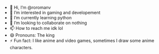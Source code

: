 - 👋 Hi, I’m @roromanv
- 👀 I’m interested in gaming and developement
- 🌱 I’m currently learning python
- 💞️ I’m looking to collaborate on nothing
- 📫 How to reach me idk lol
- 😄 Pronouns: The king
- ⚡ Fun fact: I like anime and video games, sometimes I draw some anime characters.

<!---
roromanv/roromanv is a ✨ special ✨ repository because its `README.md` (this file) appears on your GitHub profile.
You can click the Preview link to take a look at your changes.
--->
